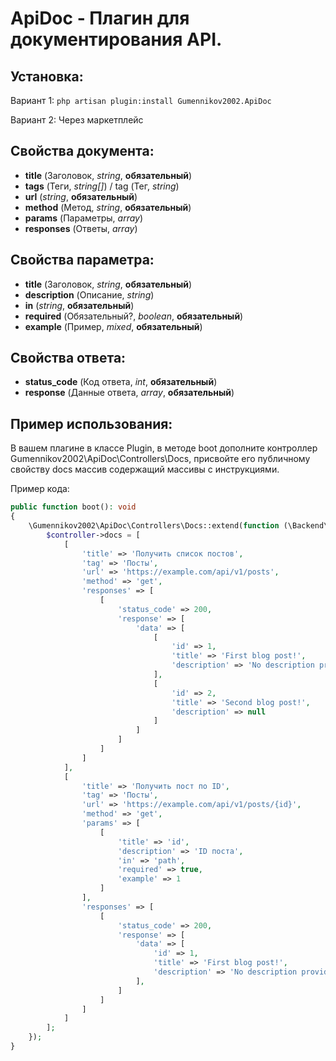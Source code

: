 # ApiDoc - Плагин для документирования API.

## Установка:
Вариант 1:
```php artisan plugin:install Gumennikov2002.ApiDoc```

Вариант 2:
Через маркетплейс

## Свойства документа:
* **title** (Заголовок, _string_, **обязательный**)
* **tags** (Теги, _string[]_) / tag (Тег, _string_)
* **url** (_string_, **обязательный**)
* **method** (Метод, _string_, **обязательный**)
* **params** (Параметры, _array_)
* **responses** (Ответы, _array_)

## Свойства параметра:
* **title** (Заголовок, _string_, **обязательный**)
* **description** (Описание, _string_)
* **in** (_string_, **обязательный**)
* **required** (Обязательный?, _boolean_, **обязательный**)
* **example** (Пример, _mixed_, **обязательный**)

## Свойства ответа:
* **status_code** (Код ответа, _int_, **обязательный**)
* **response** (Данные ответа, _array_, **обязательный**)


## Пример использования:
В вашем плагине в классе Plugin, в методе boot дополните контроллер Gumennikov2002\ApiDoc\Controllers\Docs, присвойте его публичному свойству docs массив содержащий массивы с инструкциями.


Пример кода:
```php
public function boot(): void
{
    \Gumennikov2002\ApiDoc\Controllers\Docs::extend(function (\Backend\Classes\Controller $controller) {
        $controller->docs = [
            [
                'title' => 'Получить список постов',
                'tag' => 'Посты',
                'url' => 'https://example.com/api/v1/posts',
                'method' => 'get',
                'responses' => [
                    [
                        'status_code' => 200,
                        'response' => [
                            'data' => [
                                [
                                    'id' => 1,
                                    'title' => 'First blog post!',
                                    'description' => 'No description provided...'
                                ],
                                [
                                    'id' => 2,
                                    'title' => 'Second blog post!',
                                    'description' => null
                                ]
                            ]
                        ]
                    ]
                ]
            ],
            [
                'title' => 'Получить пост по ID',
                'tag' => 'Посты',
                'url' => 'https://example.com/api/v1/posts/{id}',
                'method' => 'get',
                'params' => [
                    [
                        'title' => 'id',
                        'description' => 'ID поста',
                        'in' => 'path',
                        'required' => true,
                        'example' => 1
                    ]
                ],
                'responses' => [
                    [
                        'status_code' => 200,
                        'response' => [
                            'data' => [
                                'id' => 1,
                                'title' => 'First blog post!',
                                'description' => 'No description provided...'
                            ],
                        ]
                    ]
                ]
            ]
        ];
    });
}
```
